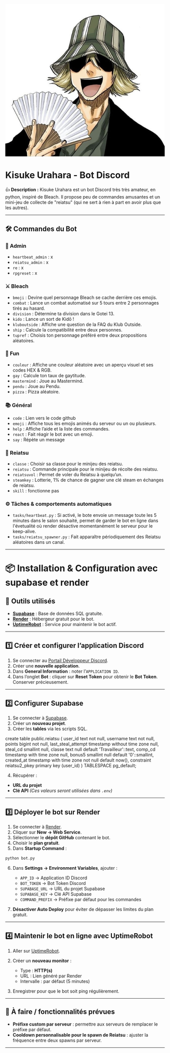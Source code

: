 ![kisuke](assets/kisuke.jpg)

# Kisuke Urahara - Bot Discord

👍 **Description :** Kisuke Urahara est un bot Discord très très amateur, en python, inspiré de Bleach. Il propose peu de commandes amusantes et un mini-jeu de collecte de "reiatsu" (qui ne sert à rien à part en avoir plus que les autres).

---

## 🛠️ Commandes du Bot


### 👑 Admin

* `heartbeat_admin` : x
* `reiatsu_admin` : x
* `re` : x
* `rpgreset` : x


### ⚔️ Bleach

* `bmoji` : Devine quel personnage Bleach se cache derrière ces emojis.
* `combat` : Lance un combat automatisé sur 5 tours entre 2 personnages tirés au hasard.
* `division` : Détermine ta division dans le Gotei 13.
* `kido` : Lance un sort de Kidō !
* `kluboutside` : Affiche une question de la FAQ du Klub Outside.
* `ship` : Calcule la compatibilité entre deux personnes.
* `tupref` : Choisis ton personnage préféré entre deux propositions aléatoires.

### 🎉 Fun

* `couleur` : Affiche une couleur aléatoire avec un aperçu visuel et ses codes HEX & RGB.
* `gay` : Calcule ton taux de gaytitude.
* `mastermind` : Joue au Mastermind.
* `pendu` : Joue au Pendu.
* `pizza` : Pizza aléatoire.

### 📚 Général

* `code` : Lien vers le code github
* `emoji` : Affiche tous les emojis animés du serveur ou un ou plusieurs.
* `help` : Affiche l’aide et la liste des commandes.
* `react` : Fait réagir le bot avec un emoji.
* `say` : Répète un message

### 🔮 Reiatsu

* `classe` : Choisir sa classe pour le minijeu des reiatsu.
* `reiatsu` : Commande principale pour le minijeu de récolte des reiatsu.
* `reiatsuvol` : Permet de voler du Reiatsu à quelqu’un.
* `steamkey` : Lotterie, 1% de chance de gagner une clé steam en échanges de reiatsu.
* `skill` : fonctionne pas


### ⚙️ Tâches & comportements automatiques

* `tasks/heartbeat.py` : Si activé, le bote envoie un message toute les 5 minutes dans le salon souhaité, permet de garder le bot en ligne dans l'évetualité où render désactive momentanément le serveur pour le keep-alive.
* `tasks/reiatsu_spawner.py` : Fait apparaître périodiquement des Reiatsu aléatoires dans un canal.

---

# 📦 Installation & Configuration avec supabase et render

## 🚀 Outils utilisés

* **[Supabase](https://supabase.com/)** : Base de données SQL gratuite.
* **[Render](https://render.com/)** : Hébergeur gratuit pour le bot.
* **[UptimeRobot](https://uptimerobot.com/)** : Service pour maintenir le bot actif.

---

## 1️⃣ Créer et configurer l’application Discord

1. Se connecter au [Portail Développeur Discord](https://discord.com/developers/applications).
2. Créer une **nouvelle application**.
3. Dans **General Information** : noter l’`APPLICATION ID`.
4. Dans l’onglet **Bot** : cliquer sur **Reset Token** pour obtenir le **Bot Token**. Conserver précieusement.

---

## 2️⃣ Configurer Supabase

1. Se connecter à [Supabase](https://supabase.com/).
2. Créer un **nouveau projet**.
3. Créer les **tables** via les scripts SQL.

create table public.reiatsu (
  user_id text not null,
  username text not null,
  points bigint not null,
  last_steal_attempt timestamp without time zone null,
  steal_cd smallint null,
  classe text null default 'Travailleur'::text,
  comp_cd timestamp with time zone null,
  bonus5 smallint null default '0'::smallint,
  created_at timestamp with time zone not null default now(),
  constraint reiatsu2_pkey primary key (user_id)
) TABLESPACE pg_default;

4.  Récupérer :

   * **URL du projet**
   * **Clé API**
     *(Ces valeurs seront utilisées dans `.env`)*

---

## 3️⃣ Déployer le bot sur Render

1. Se connecter à [Render](https://render.com/).
2. Cliquer sur **New → Web Service**.
3. Sélectionner le **dépôt GitHub** contenant le bot.
4. Choisir le **plan gratuit**.
5. Dans **Startup Command** :

```bash
python bot.py
```

6. Dans **Settings → Environment Variables**, ajouter :

   * `APP_ID` → Application ID Discord
   * `BOT_TOKEN` → Bot Token Discord
   * `SUPABASE_URL` → URL du projet Supabase
   * `SUPABASE_KEY` → Clé API Supabase
   * `COMMAND_PREFIX` → Préfixe par défaut pour les commandes
7. **Désactiver Auto Deploy** pour éviter de dépasser les limites du plan gratuit.

---

## 4️⃣ Maintenir le bot en ligne avec UptimeRobot

1. Aller sur [UptimeRobot](https://uptimerobot.com/).
2. Créer un **nouveau monitor** :

   * Type : **HTTP(s)**
   * URL : Lien généré par Render
   * Intervalle : par défaut (5 minutes)
3. Enregistrer pour que le bot soit ping régulièrement.

---

## 📝 À faire / fonctionnalités prévues

* **Préfixe custom par serveur** : permettre aux serveurs de remplacer le préfixe par défaut.
* **Cooldown personnalisable pour le spawn de Reiatsu** : ajuster la fréquence entre deux spawns par serveur.

---
